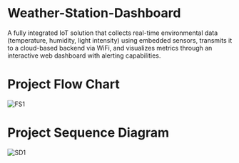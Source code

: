 # Weather-Station-Dashboard
A fully integrated IoT solution that collects real-time environmental data (temperature, humidity, light intensity) using embedded sensors, transmits it to a cloud-based backend via WiFi, and visualizes metrics through an interactive web dashboard with alerting capabilities.

# Project Flow Chart
![FS1](https://github.com/user-attachments/assets/ebd628db-bea2-4b7d-9629-704494cd6f30)

# Project Sequence Diagram
![SD1](https://github.com/user-attachments/assets/1438699d-96a4-4d62-b66c-fe44821b53fb)
